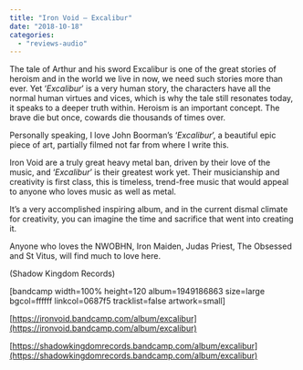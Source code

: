 ```yaml
---
title: "Iron Void – Excalibur"
date: "2018-10-18"
categories: 
  - "reviews-audio"
---
```


The tale of Arthur and his sword Excalibur is one of the great stories of heroism and in the world we live in now, we need such stories more than ever. Yet ‘_Excalibur_’ is a very human story, the characters have all the normal human virtues and vices, which is why the tale still resonates today, it speaks to a deeper truth within. Heroism is an important concept. The brave die but once, cowards die thousands of times over.

Personally speaking, I love John Boorman’s ‘_Excalibur_’, a beautiful epic piece of art, partially filmed not far from where I write this.

Iron Void are a truly great heavy metal ban, driven by their love of the music, and ‘_Excalibur_’ is their greatest work yet. Their musicianship and creativity is first class, this is timeless, trend-free music that would appeal to anyone who loves music as well as metal.

It’s a very accomplished inspiring album, and in the current dismal climate for creativity, you can imagine the time and sacrifice that went into creating it.

Anyone who loves the NWOBHN, Iron Maiden, Judas Priest, The Obsessed and St Vitus, will find much to love here.

(Shadow Kingdom Records)

\[bandcamp width=100% height=120 album=1949186863 size=large bgcol=ffffff linkcol=0687f5 tracklist=false artwork=small\]

[https://ironvoid.bandcamp.com/album/excalibur](https://ironvoid.bandcamp.com/album/excalibur)

[https://shadowkingdomrecords.bandcamp.com/album/excalibur](https://shadowkingdomrecords.bandcamp.com/album/excalibur)
